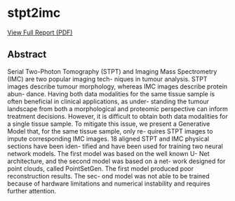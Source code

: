# stpt2imc

[View Full Report (PDF)](./reports/Final_Report.pdf)

## Abstract

Serial Two-Photon Tomography (STPT) and Imaging Mass Spectrometry (IMC) are two popular imaging tech- niques in tumour analysis. STPT images describe tumour morphology, whereas IMC images describe protein abun- dance. Having both data modalities for the same tissue sample is often beneficial in clinical applications, as under- standing the tumour landscape from both a morphological and proteomic perspective can inform treatment decisions. However, it is difficult to obtain both data modalities for a single tissue sample. To mitigate this issue, we present a Generative Model that, for the same tissue sample, only re- quires STPT images to impute corresponding IMC images. 18 aligned STPT and IMC physical sections have been iden- tified and have been used for training two neural network models. The first model was based on the well known U- Net architecture, and the second model was based on a net- work designed for point clouds, called PointSetGen. The first model produced poor reconstruction results. The sec- ond model was not able to be trained because of hardware limitations and numerical instability and requires further attention.
